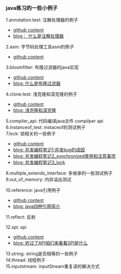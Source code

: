 ### java练习的一些小例子
1.annotation.test: 注解处理器的例子  
  - [github content](https://github.com/wxwwt/java_practice/tree/master/src/main/java/com/scott/java/task/annotation)
  - [blog： 什么是注解处理器](https://blog.csdn.net/sc9018181134/article/details/95911937)
  
2.asm: 字节码处理工具asm的例子  
  - [github content](https://github.com/wxwwt/java_practice/tree/master/src/main/java/com/scott/java/task/asm)
  
3.bloomfilter: 布隆过滤器的java实现
  - [github content](https://github.com/wxwwt/java_practice/tree/master/src/main/java/com/scott/java/task/bloomfilter)
  - [blog: 什么是布隆过滤器]( https://blog.csdn.net/sc9018181134/article/details/90344061)
  
4.clone.test: 浅克隆和深克隆的例子
  - [github content](https://github.com/wxwwt/java_practice/tree/master/src/main/java/com/scott/java/task/clone)
  - [blog: 浅克隆和深克隆](https://blog.csdn.net/sc9018181134/article/details/104054171)
  
5.compiler_api: 代码编译java文件 compilper api  
6.instanceof_test: instaceof的测试例子  
7.lock: 锁相关的一些例子  
   - [github content](https://github.com/wxwwt/java-practice/tree/master/src/main/java/com/scott/java/task/lock)
   - [blog: 并发编程笔记1:并发bug的成因](https://blog.csdn.net/sc9018181134/article/details/103114748)
   - [blog: 并发编程笔记2_synchronized使用和注意事项](https://juejin.im/post/5dda95fc518825731f569a97)
   - [blog: 并发编程笔记3_lock](https://juejin.im/post/5e24796d6fb9a02ff112d722)  

8.multiple_extends_interface: 多继承的一些测试例子  
9.out_of_memory: 内存溢出测试  

10.reference: java引用例子  
  - [github content](https://github.com/wxwwt/java-practice/tree/master/src/main/java/com/scott/java/task/reference)
  - [blog: java四种引用简介](https://blog.csdn.net/sc9018181134/article/details/90578155)  
  
11.reflect: 反射  

12.spi: spi  
  - [github content](https://github.com/wxwwt/java-practice/tree/master/src/main/java/com/scott/java/task/spi)
  - [blog:  听过了API咱们来看看SPI是什么](https://blog.csdn.net/sc9018181134/article/details/92416489)
  
13.string: string是否相等的一些例子  
14.thread: 线程例子  
15.inputstream: inputStream重复读的解决方式
